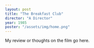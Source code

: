 ```yaml
---
layout: post
title: "The Breakfast Club"
director: "A Director"
year: 1985
poster: "/assets/img/home.png"
---
```


My review or thoughts on the film go here.
